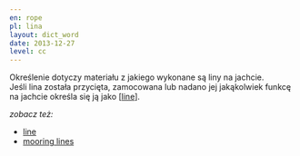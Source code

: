 ```yaml
---
en: rope
pl: lina
layout: dict_word
date: 2013-12-27
level: cc
---
```


Określenie dotyczy materiału z jakiego wykonane są liny na jachcie.  
Jeśli lina została przycięta, zamocowana lub nadano jej jakąkolwiek funkcę na jachcie określa się ją jako [[line](/dict/rigging/line.html)].

*zobacz też:*

* [line](/dict/rigging/line.html)
* [mooring lines](/dict/mooring/mooring-lines.html)